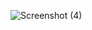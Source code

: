 ![Screenshot (4)](https://user-images.githubusercontent.com/91888593/135855568-5fd3dc6f-5b9b-404d-9593-caafd63b189d.png)

